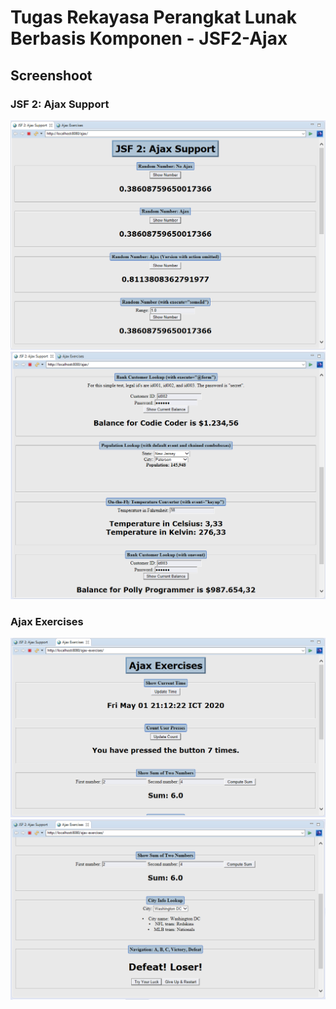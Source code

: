 # Tugas Rekayasa Perangkat Lunak Berbasis Komponen - JSF2-Ajax

## Screenshoot
### JSF 2: Ajax Support
![alt text](https://raw.githubusercontent.com/akhmadarief/JSF2-Ajax/master/ajax/screnshoot1.png "Screenshoot 1 Ajax")
![alt text](https://raw.githubusercontent.com/akhmadarief/JSF2-Ajax/master/ajax/screnshoot2.png "Screenshoot 2 Ajax")

### Ajax Exercises
![alt text](https://raw.githubusercontent.com/akhmadarief/JSF2-Ajax/master/ajax-exercises/screenshoot1.png "Screenshoot 1 Ajax Exercises")
![alt text](https://raw.githubusercontent.com/akhmadarief/JSF2-Ajax/master/ajax-exercises/screenshoot2.png "Screenshoot 2 Ajax Exercises")
